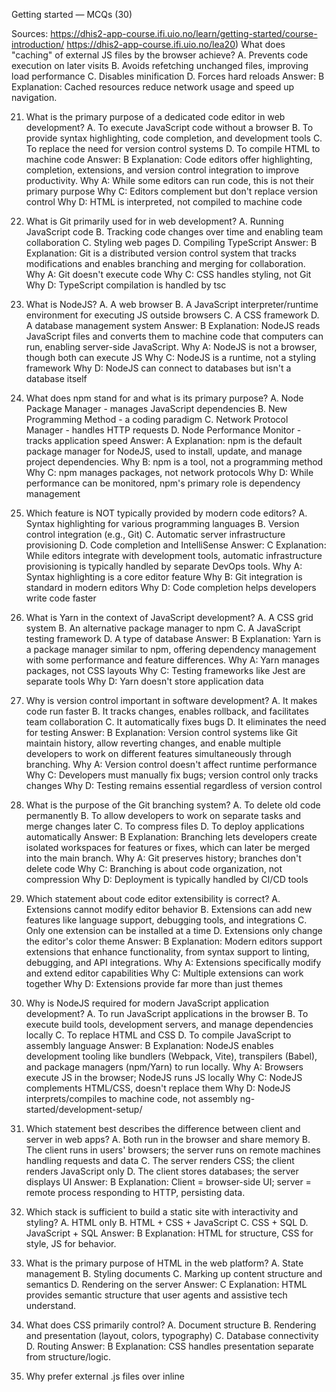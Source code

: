 Getting started — MCQs (30)

Sources: https://dhis2-app-course.ifi.uio.no/learn/getting-started/course-introduction/ https://dhis2-app-course.ifi.uio.no/lea20) What does "caching" of external JS files by the browser achieve?
    A. Prevents code execution on later visits
    B. Avoids refetching unchanged files, improving load performance
    C. Disables minification
    D. Forces hard reloads
    Answer: B
    Explanation: Cached resources reduce network usage and speed up navigation.

21) What is the primary purpose of a dedicated code editor in web development?
    A. To execute JavaScript code without a browser
    B. To provide syntax highlighting, code completion, and development tools
    C. To replace the need for version control systems
    D. To compile HTML to machine code
    Answer: B
    Explanation: Code editors offer highlighting, completion, extensions, and version control integration to improve productivity.
    Why A: While some editors can run code, this is not their primary purpose
    Why C: Editors complement but don't replace version control
    Why D: HTML is interpreted, not compiled to machine code

22) What is Git primarily used for in web development?
    A. Running JavaScript code
    B. Tracking code changes over time and enabling team collaboration
    C. Styling web pages
    D. Compiling TypeScript
    Answer: B
    Explanation: Git is a distributed version control system that tracks modifications and enables branching and merging for collaboration.
    Why A: Git doesn't execute code
    Why C: CSS handles styling, not Git
    Why D: TypeScript compilation is handled by tsc

23) What is NodeJS?
    A. A web browser
    B. A JavaScript interpreter/runtime environment for executing JS outside browsers
    C. A CSS framework
    D. A database management system
    Answer: B
    Explanation: NodeJS reads JavaScript files and converts them to machine code that computers can run, enabling server-side JavaScript.
    Why A: NodeJS is not a browser, though both can execute JS
    Why C: NodeJS is a runtime, not a styling framework
    Why D: NodeJS can connect to databases but isn't a database itself

24) What does npm stand for and what is its primary purpose?
    A. Node Package Manager - manages JavaScript dependencies
    B. New Programming Method - a coding paradigm
    C. Network Protocol Manager - handles HTTP requests
    D. Node Performance Monitor - tracks application speed
    Answer: A
    Explanation: npm is the default package manager for NodeJS, used to install, update, and manage project dependencies.
    Why B: npm is a tool, not a programming method
    Why C: npm manages packages, not network protocols
    Why D: While performance can be monitored, npm's primary role is dependency management

25) Which feature is NOT typically provided by modern code editors?
    A. Syntax highlighting for various programming languages
    B. Version control integration (e.g., Git)
    C. Automatic server infrastructure provisioning
    D. Code completion and IntelliSense
    Answer: C
    Explanation: While editors integrate with development tools, automatic infrastructure provisioning is typically handled by separate DevOps tools.
    Why A: Syntax highlighting is a core editor feature
    Why B: Git integration is standard in modern editors
    Why D: Code completion helps developers write code faster

26) What is Yarn in the context of JavaScript development?
    A. A CSS grid system
    B. An alternative package manager to npm
    C. A JavaScript testing framework
    D. A type of database
    Answer: B
    Explanation: Yarn is a package manager similar to npm, offering dependency management with some performance and feature differences.
    Why A: Yarn manages packages, not CSS layouts
    Why C: Testing frameworks like Jest are separate tools
    Why D: Yarn doesn't store application data

27) Why is version control important in software development?
    A. It makes code run faster
    B. It tracks changes, enables rollback, and facilitates team collaboration
    C. It automatically fixes bugs
    D. It eliminates the need for testing
    Answer: B
    Explanation: Version control systems like Git maintain history, allow reverting changes, and enable multiple developers to work on different features simultaneously through branching.
    Why A: Version control doesn't affect runtime performance
    Why C: Developers must manually fix bugs; version control only tracks changes
    Why D: Testing remains essential regardless of version control

28) What is the purpose of the Git branching system?
    A. To delete old code permanently
    B. To allow developers to work on separate tasks and merge changes later
    C. To compress files
    D. To deploy applications automatically
    Answer: B
    Explanation: Branching lets developers create isolated workspaces for features or fixes, which can later be merged into the main branch.
    Why A: Git preserves history; branches don't delete code
    Why C: Branching is about code organization, not compression
    Why D: Deployment is typically handled by CI/CD tools

29) Which statement about code editor extensibility is correct?
    A. Extensions cannot modify editor behavior
    B. Extensions can add new features like language support, debugging tools, and integrations
    C. Only one extension can be installed at a time
    D. Extensions only change the editor's color theme
    Answer: B
    Explanation: Modern editors support extensions that enhance functionality, from syntax support to linting, debugging, and API integrations.
    Why A: Extensions specifically modify and extend editor capabilities
    Why C: Multiple extensions can work together
    Why D: Extensions provide far more than just themes

30) Why is NodeJS required for modern JavaScript application development?
    A. To run JavaScript applications in the browser
    B. To execute build tools, development servers, and manage dependencies locally
    C. To replace HTML and CSS
    D. To compile JavaScript to assembly language
    Answer: B
    Explanation: NodeJS enables development tooling like bundlers (Webpack, Vite), transpilers (Babel), and package managers (npm/Yarn) to run locally.
    Why A: Browsers execute JS in the browser; NodeJS runs JS locally
    Why C: NodeJS complements HTML/CSS, doesn't replace them
    Why D: NodeJS interprets/compiles to machine code, not assembly
ng-started/development-setup/

1) Which statement best describes the difference between client and server in web apps?
   A. Both run in the browser and share memory
   B. The client runs in users' browsers; the server runs on remote machines handling requests and data
   C. The server renders CSS; the client renders JavaScript only
   D. The client stores databases; the server displays UI
   Answer: B
   Explanation: Client = browser-side UI; server = remote process responding to HTTP, persisting data.

2) Which stack is sufficient to build a static site with interactivity and styling?
   A. HTML only
   B. HTML + CSS + JavaScript
   C. CSS + SQL
   D. JavaScript + SQL
   Answer: B
   Explanation: HTML for structure, CSS for style, JS for behavior.

3) What is the primary purpose of HTML in the web platform?
   A. State management
   B. Styling documents
   C. Marking up content structure and semantics
   D. Rendering on the server
   Answer: C
   Explanation: HTML provides semantic structure that user agents and assistive tech understand.

4) What does CSS primarily control?
   A. Document structure
   B. Rendering and presentation (layout, colors, typography)
   C. Database connectivity
   D. Routing
   Answer: B
   Explanation: CSS handles presentation separate from structure/logic.

5) Why prefer external .js files over inline <script> for larger apps?
   A. Inline scripts are faster
   B. External files reduce duplication, improve caching, and maintainability
   C. Browsers cannot run inline scripts
   D. External scripts disable the console
   Answer: B
   Explanation: Cached external files avoid resending code and keep HTML lean.

6) Which is true about JavaScript in browsers?
   A. It is optional and unsupported by modern browsers
   B. It’s the only widely supported language executed by browsers
   C. Browsers execute Java bytecode directly
   D. It must be compiled to WASM first
   Answer: B
   Explanation: JS is the de facto scripting language across major browsers.

7) Opening DevTools console allows you to:
   A. Edit server-side database schemas
   B. View and log runtime errors and debug prints
   C. Disable CSS parsing
   D. Compile TypeScript automatically
   Answer: B
   Explanation: Console shows errors, logs from console.log/error, etc.

8) Which is NOT a best practice when naming identifiers in JS?
   A. Use lowerCamelCase for variables
   B. Start identifiers with a number if it’s short
   C. Avoid reserved keywords like const
   D. Use descriptive names
   Answer: B
   Explanation: Identifiers cannot start with digits.

9) What does “scope” manage in JavaScript?
   A. CSS specificity
   B. Availability and lifetime of bindings (variables/constants)
   C. Database transactions
   D. HTTP headers
   Answer: B
   Explanation: Blocks/functions/modules create scopes controlling visibility.

10) Which block-scoped declarations are recommended for modern JS?
    A. var only
    B. const and let
    C. goto and var
    D. typedef and const
    Answer: B
    Explanation: Use const by default; let when reassignment needed; avoid var.

11) Which statement about “static vs interactive sites” is accurate?
    A. Static sites cannot load CSS
    B. Interactive sites use JS to update UI without full page reloads
    C. Interactive sites require server-side rendering only
    D. Static sites must be single-page apps
    Answer: B
    Explanation: JS enables partial updates, event-driven interactivity.

12) Where is it most appropriate to include a script tag for best perceived performance in classic pages (without module/defer)?
    A. At top of <head> blocking render
    B. At end of <body>
    C. In CSS files
    D. Inline inside <title>
    Answer: B
    Explanation: Placing scripts late reduces render-blocking (unless using defer/module).

13) What keyboard shortcut often opens DevTools?
    A. F12 (or Cmd+Option+I on macOS)
    B. F1
    C. Shift+Tab
    D. Ctrl+C
    Answer: A
    Explanation: F12 commonly opens DevTools; macOS variations exist.

14) Which console method is best to signal an error in logs?
    A. console.info
    B. console.error
    C. console.warn
    D. console.dir
    Answer: B
    Explanation: console.error denotes error conditions.

15) What is the main advantage of semantic HTML (e.g., <nav>, <main>, <article>)?
    A. Smaller bundle size than div
    B. Better accessibility and machine understanding
    C. Enables server-side cookies
    D. Increases CSS performance automatically
    Answer: B
    Explanation: Semantics aid screen readers, SEO, and structure.

16) Which pairing matches responsibility correctly?
    A. Server: rendering CSS animations; Client: DB writes
    B. Client: UI rendering/event handling; Server: data storage/business logic
    C. Client: OS-level drivers; Server: browser rendering
    D. Server: keyboard events; Client: backups
    Answer: B
    Explanation: Client handles UI; server handles APIs/state.

17) What’s a drawback of embedding all JS inline in HTML on every page?
    A. Browsers won’t execute it
    B. Larger HTML payloads and no effective caching of shared code
    C. CSS stops working
    D. Breaks HTTP/2 multiplexing
    Answer: B
    Explanation: Inline duplicates code per page; external files are cached.

18) Which statement about the browser event loop is true at a high level?
    A. JS runs on multiple threads by default
    B. Asynchronous callbacks are queued and executed after current call stack clears
    C. Promises run before synchronous code
    D. setTimeout always fires exactly at the delay boundary
    Answer: B
    Explanation: Event loop dispatches queued tasks/microtasks after stack clears.

19) Which tool is NOT typically part of a basic front-end dev environment?
    A. Code editor
    B. Browser with DevTools
    C. Node.js and npm
    D. Relational database server on client
    Answer: D
    Explanation: Local DB isn’t required for front-end dev; APIs provide data.

20) What does “caching” of external JS files by the browser achieve?
    A. Prevents code execution on later visits
    B. Avoids refetching unchanged files, improving load performance
    C. Disables minification
    D. Forces hard reloads
    Answer: B
    Explanation: Cached resources reduce network usage and speed up navigation.
